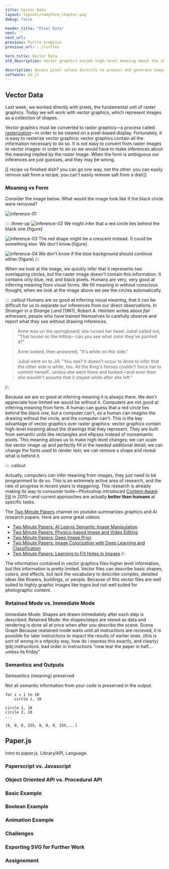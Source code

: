 ```yaml
---
title: Vector Data
layout: layouts/compform_chapter.pug
debug: false

header_title: "Pixel Data"
next:
next_url: 
previous: Turtle Graphics
previous_url: ../turtles

hero_title: Vector Data
old_description: Vector graphics encode high-level meaning about the shapes that make up a drawing allowing you to manipulate them in higher-level ways.

description: Access pixel values directly to process and generate images.
software: p5.js
---
```


## Vector Data

Last week, we worked directly with pixels, the fundamental unit of raster graphics. Today we will work with vector graphics, which represent images as a collection of shapes.

Vector graphics must be converted to raster graphics—a process called [rasterization](https://magcius.github.io/xplain/article/rast1.html)—in order to be viewed on a pixel-based display. Fortunately, it is easy to rasterize vector graphics: vector graphics contain all the information necessary to do so. It is _not_ easy to convert from raster images to vector images: in order to do so we would have to make inferences about the meaning implied by the raster image. When the form is ambiguous our inferences are just guesses, and they may be wrong. 

[[ recipe vs finished dish? you can go one way, not the other. you can easily remove salt from a recipe, you can't easily remove salt from a dish]]

### Meaning vs Form

Consider the image below. What would the image look like if the black circle were removed?

![inference-01](figures/inference-01.png)

::: .three-up
![inference-02](figures/inference-02.png)
We might infer that a red circle lies behind the black one.{figure}

![inference-03](figures/inference-03.png)
The red shape might be a crescent instead. It could be something else. We don't know.{figure}

![inference-04](figures/inference-04.png)
We don't know if the blue background should continue either.{figure}
/::

When we look at the image, we quickly infer that it represents two overlapping circles, but the raster image doesn't contain this information. It contains only blue, red, and black pixels. Humans are very, very good at inferring meaning from visual forms. We fill meaning in without conscious thought, when we look at the image above we see the circles automatically. 

::: .callout
Humans are so good at inferring visual meaning, that it can be difficult for us to separate our inferences from our direct observations. In _Stranger in a Strange Land_ (1961), Robert A. Heinlein writes about _fair witnesses_, people who have trained themselves to carefully observe and report what they see without drawing inferences.

> Anne was on the springboard; she turned her head. Jubal called out, "That house on the hilltop--can you see what color they've painted it?"
>
> Anne looked, then answered, "It's white on this side."
>
> Jubal went on to Jill: "You see? It doesn't occur to Anne to infer that the other side is white, too. All the King's horses couldn't force her to commit herself...unless she went there and looked—and even then she wouldn't assume that it stayed white after she left."

/::

Because we are so good at inferring meaning it is always there. We don't appreciate how limited we would be without it. Computers are not good at inferring meaning from form. A human can guess that a red circle lies behind the black one, but a computer can't, so a human can imagine the drawing without the circle, and the computer can't. This is the key advantage of vector graphics over raster graphics: vector graphics contain high-level _meaning_ about the drawings that they represent. They are built from semantic units like rectangles and ellipses instead of nonsemantic pixels. This meaning allows us to make high-level changes: we can scale the vector image up and perfectly fill in the needed additional detail; we can change the fonts used to render text; we can remove a shape and reveal what is behind it.

::: .callout

Actually, computers _can_ infer meaning from images, they just need to be programmed to do so. This is an extremely active area of research, and the rate of progress in recent years is staggering. This research is already making its way to consumer tools—Photoshop introduced [Content-Aware Fill](https://research.adobe.com/project/content-aware-fill/) in 2010—and current approaches are actually **better than humans** at specific tasks.

The [Two Minute Papers](https://www.youtube.com/channel/UCbfYPyITQ-7l4upoX8nvctg) channel on youtube summarizes graphics and AI research papers. Here are some great videos:

- [Two Minute Papers: AI Learns Semantic Image Manipulation](https://www.youtube.com/watch?v=XhH2Cc4thJw)
- [Two Minute Papers: Physics-based Image and Video Editing](https://www.youtube.com/watch?v=bVGubOt_jLI)
- [Two Minute Papers: Deep Image Prior](https://www.youtube.com/watch?v=_BPJFFkxSbw)
- [Two Minute Papers: Image Colorization with Deep Learning and Classification](https://www.youtube.com/watch?v=MfaTOXxA8dM)
- [Two Minute Papers: Learning to Fill Holes in Images](https://www.youtube.com/watch?v=psOPu3TldgY)
/::

The information contained in vector graphics files higher level information, but this information is pretty limited. Vector files can describe basic shapes, colors, and effects, but lack the vocabulary to describe complex, detailed ideas like flowers, buildings, or people. Because of this vector files are well suited to highly graphic images like logos but not well suited for photographic content.



<!-- 
Describe the steps taken to make a drawing
Describe the shapes in the drawing
Describe the results of the steps -->


<!-- Droodles
Roger Price's Droodles were minimal cartoons that played with the ideas of inferred meaning and ambiguity. 

One of Prices's Droodles was used as the cover art for Frank Zappa's 1982 album _Ship Arriving Too Late to Save a Drowning Witch_.  -->

<!-- 
Semantics vs Form vs Syntax

"Colorless green ideas sleep furiously"
Noam Chomsky https://en.wikipedia.org/wiki/Colorless_green_ideas_sleep_furiously -->


### Retained Mode vs. Immediate Mode
Immediate Mode: Shapes are drawn immediately after each step is described.
Retained Mode: the shapes/steps are stored as data and rendering is done all at once when after you describe the scene.
Scene Graph
Because reatained mode waits until all instructions are recieved, it is possible for later instrucitons to impact the results of earlier ones. (this is sort of wrong in a nitpicky way, how do i express this exactly, and clearly) (pbj instrucitons. bad order in instructions "now tear the paper in half.... unless its friday"

### Semantics and Outputs

Semeantics (meaning) preserved

Not all semantic information from your code is preserved in the output.

```
for i = 1 to 10
    circle i, 10
```

```
circle 1, 10
circle 2, 10
...
```

```
[0, 0, 0, 255, 0, 0, 0, 255,...]
```



## Paper.js

Intro to paper.js. Library/API, Language.


### Paperscript vs. Javascript

### Object Oriented API vs. Procedural API


### Basic Example


### Boolean Example


### Animation Example

### Challenges

### Exporting SVG for Further Work


### Assignement
